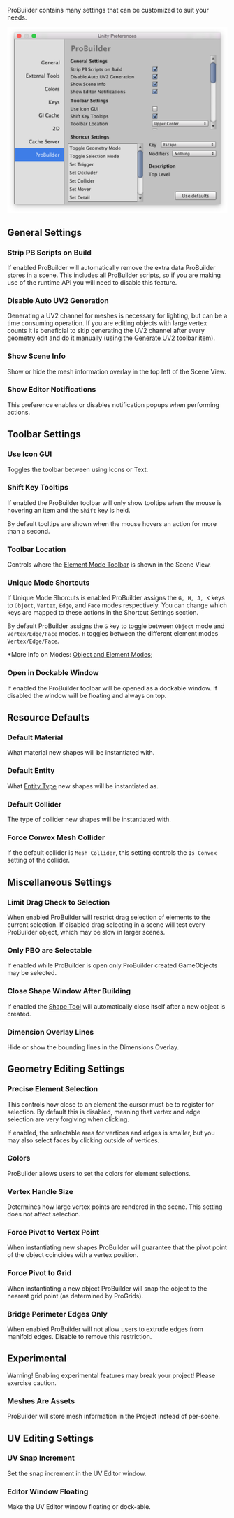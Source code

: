 ProBuilder contains many settings that can be customized to suit your needs.

![Preferences Window](images/preferences.png)

## General Settings

### Strip PB Scripts on Build

If enabled ProBuilder will automatically remove the extra data ProBuilder stores in a scene.  This includes all ProBuilder scripts, so if you are making use of the runtime API you will need to disable this feature.

### Disable Auto UV2 Generation

Generating a UV2 channel for meshes is necessary for lighting, but can be a time consuming operation.  If you are editing objects with large vertex counts it is beneficial to skip generating the UV2 channel after every geometry edit and do it manually (using the [Generate UV2](../toolbar/object-actions/#generateuv2) toolbar item).

### Show Scene Info

Show or hide the mesh information overlay in the top left of the Scene View.

### Show Editor Notifications

This preference enables or disables notification popups when performing actions.

## Toolbar Settings

### Use Icon GUI

Toggles the toolbar between using Icons or Text.

### Shift Key Tooltips

If enabled the ProBuilder toolbar will only show tooltips when the mouse is hovering an item and the `Shift` key is held.

By default tooltips are shown when the mouse hovers an action for more than a second.

### Toolbar Location

Controls where the [Element Mode Toolbar](../toolbar/overview-toolbar/#edit-mode-toolbar) is shown in the Scene View.

### Unique Mode Shortcuts

If Unique Mode Shorcuts is enabled ProBuilder assigns the `G, H, J, K` keys to `Object`, `Vertex`, `Edge`, and `Face` modes respectively.  You can change which keys are mapped to these actions in the Shortcut Settings section.

By default ProBuilder assigns the `G` key to toggle between `Object` mode and `Vertex/Edge/Face` modes.  `H` toggles between the different element modes `Vertex/Edge/Face`.

*More Info on Modes: [Object and Element Modes](../general/fundamentals/#modes);

### Open in Dockable Window

If enabled the ProBuilder toolbar will be opened as a dockable window.  If disabled the window will be floating and always on top.

## Resource Defaults

### Default Material

What material new shapes will be instantiated with.

### Default Entity

What [Entity Type](../toolbar/object-actions/#entity-type-tools) new shapes will be instantiated as.

### Default Collider

The type of collider new shapes will be instantiated with.

### Force Convex Mesh Collider

If the default collider is `Mesh Collider`, this setting controls the `Is Convex` setting of the collider.

## Miscellaneous Settings

### Limit Drag Check to Selection

When enabled ProBuilder will restrict drag selection of elements to the current selection.  If disabled drag selecting in a scene will test every ProBuilder object, which may be slow in larger scenes.

### Only PBO are Selectable

If enabled while ProBuilder is open only ProBuilder created GameObjects may be selected.

### Close Shape Window After Building

If enabled the [Shape Tool](../toolbar/tool-panels/#shape-tool) will automatically close itself after a new object is created.

### Dimension Overlay Lines

Hide or show the bounding lines in the Dimensions Overlay.

## Geometry Editing Settings

### Precise Element Selection

This controls how close to an element the cursor must be to register for selection.  By default this is disabled, meaning that vertex and edge selection are very forgiving when clicking.

If enabled, the selectable area for vertices and edges is smaller, but you may also select faces by clicking outside of vertices.

### Colors

ProBuilder allows users to set the colors for element selections.

<!--
### Selected Face Color
### Edge Wireframe Color
### Vertex Color
### Selected Vertex Color-->

### Vertex Handle Size

 Determines how large vertex points are rendered in the scene.  This setting does not affect selection.

### Force Pivot to Vertex Point

When instantiating new shapes ProBuilder will guarantee that the pivot point of the object coincides with a vertex position.

### Force Pivot to Grid

When instantiating a new object ProBuilder will snap the object to the nearest grid point (as determined by ProGrids).

<a id="bridge-perimeter-edges"></a>
### Bridge Perimeter Edges Only

When enabled ProBuilder will not allow users to extrude edges from manifold edges.  Disable to remove this restriction.

## Experimental

<div class="alert-box warning">
Warning! Enabling experimental features may break your project!  Please exercise caution.
</div>

### Meshes Are Assets

ProBuilder will store mesh information in the Project instead of per-scene.

## UV Editing Settings

### UV Snap Increment

Set the snap increment in the UV Editor window.

### Editor Window Floating

Make the UV Editor window floating or dock-able.
